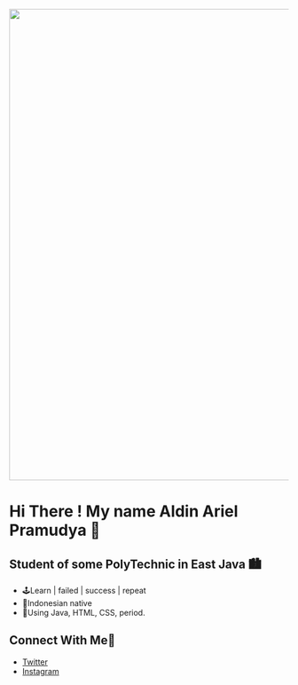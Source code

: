 <p align = "center">
  <img
       width = "850"
       src = "https://i.pinimg.com/originals/be/67/c3/be67c3b1bf4ed45d9efb7c152e38bfbc.jpg"
       >
</p>

# Hi There ! My name Aldin Ariel Pramudya 👋

## Student of some PolyTechnic in East Java 🏙
- 🕹Learn | failed | success | repeat
- 🌱Indonesian native
- 🔭Using Java, HTML, CSS, period.

## Connect With Me📲
- [Twitter](https://twitter.com/aldinpramudya)
- [Instagram](https://instagram.com/aldin.pramudya)
